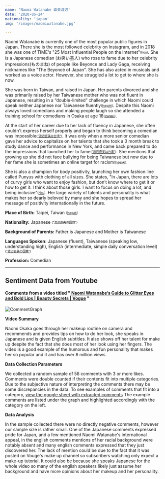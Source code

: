 ```yaml
---
name: 'Naomi Watanabe 直美渡辺'
date: '2020-06-24'
nationality: 'japan'
img: '/images/naomiwatanabe.jpg'

---
```


  Naomi Watanabe is currently one of the most popular public figures in Japan. There she is the most followed celebrity on Instagram, and in 2018 she was one of TIME's "25 Most Influential People on the Internet"<sub><sup>([Hou](https://surp2020.racheljn.vercel.app/sources))</sup></sub>. She is a Japanese comedian (お笑い芸人) who rose to fame due to her celebrity impressions(ものまね) of people like Beyonce and Lady Gaga, receiving nicknames like "The Beyoncé of Japan". She has also acted in musicals and worked as a voice actor. However, she struggled a lot to get to where she is now.

  She was born in Taiwan, and raised in Japan. Her parents divorced and she was primarily raised by her Taiwanese mother who was not fluent in Japanese, resulting in a “double-limited” challenge in which Naomi could speak neither Japanese nor Taiwanese fluently<sub><sup>([Inagaki](https://surp2020.racheljn.vercel.app/sources))</sup></sub>. Despite this Naomi always loved comedians and making people laugh so she attended a training school for comedians in Osaka at age 18<sub><sup>([Inagaki](https://surp2020.racheljn.vercel.app/sources))</sup></sub>.

  At the start of her career due to her lack of fluency in Japanese, she often couldn't express herself properly and began to think becoming a comedian was impossible<sub><sup>(["渡辺直美は台湾"](https://surp2020.racheljn.vercel.app/sources))</sup></sub>. It was only when a more senior comedian gave her advice to capitalize on her talents that she took a 3 month break to study dance and performance in New York, and came back prepared to do the impressions that launched her to fame<sub><sup>(["渡辺直美は台湾"](https://surp2020.racheljn.vercel.app/sources))</sup></sub>. She mentions that growing up she did not face bullying for being Taiwanese but now due to her fame she is sometimes an online target for racism<sub><sup>([Inagaki](https://surp2020.racheljn.vercel.app/sources))</sup></sub>.

  She is also a champion for body positivity, launching her own fashion line called Punyus with clothing of all sizes. She states, "In Japan, there are lots of curvy girls who want to enjoy fashion, but don’t know where to get it or how to get it. I think about those girls. I want to focus on doing a lot, and being inclusive"<sub><sup>([Hou](https://surp2020.racheljn.vercel.app/sources))</sup></sub>.  Her large variety of talents and personality is what makes her so dearly beloved by many and she hopes to spread her message of positivity internationally in the future.

  **Place of Birth:** Taipei, Taiwan <sub><sup>([Inagaki](https://surp2020.racheljn.vercel.app/sources))</sup></sub>

  **Nationality:** Japanese <sub><sup>(["渡辺直美の国籍"](https://surp2020.racheljn.vercel.app/sources))</sup></sub>

  **Background of Parents:** Father is Japanese and Mother is Taiwanese

  **Languages Spoken:** Japanese (fluent), Taiwanese (speaking low, understanding high), English (intermediate, simple daily conversation level) <sub><sup>(["渡辺直美の国籍"](https://surp2020.racheljn.vercel.app/sources))</sup></sub>

  **Profession:** Comedian

  ---

  ## Sentiment Data from Youtube

  #### Comments from a video titled " [Naomi Watanabe’s Guide to Glitter Eyes and Bold Lips | Beauty Secrets | Vogue](https://www.youtube.com/watch?v=z7BihsCK-wU) "

  ![CommentGraph](/images/naomiw/NaomiWatanabesGuideBeautySecretsVogue.svg)

  **Video Summary**

   Naomi Osaka goes through her makeup routine on camera and recommends and provides tips on how to do her look, she speaks in Japanese and is given English subtitles. It also shows off her talent for make up despite the fact that she does most of her look using her fingers. The video is a good example of the humorous and fun personality that makes her so popular and it and has over 8 million views.

  **Data Collection Parameters**

   We collected a random sample of 58 comments with 3 or more likes. Comments were double counted if their contents fit into multiple categories. Due to the subjective nature of interpreting the comments there may be some discrepancies in the data. To see examples of comments that fit into a category, [view the google sheet with extracted comments](https://docs.google.com/spreadsheets/d/1WfTjmzLNcEc6Avdkl14s9-b8jNpUR9mMRMPNY7tDey0/edit?usp=sharing)  The example comments are listed under the graph and highlighted accordingly with the category on the left.


   **Data Analysis**

   In the sample collected there were no directly negative comments, however our sample size is rather small. One of the Japanese comments expressed pride for Japan, and a few mentioned Naomi Watanabe's international appeal, in the english comments mentions of her racial background were notably absent and many english comments expressed that they just discovered her. The lack of mention could be due to the fact that it was posted on Vouge's make up channel so subscribers watching only expect a make-up tutorial. It could also be because she speaks Japanese for the whole video so many of the english speakers likely just assume her background and have more opinions about her makeup and her personality.  
